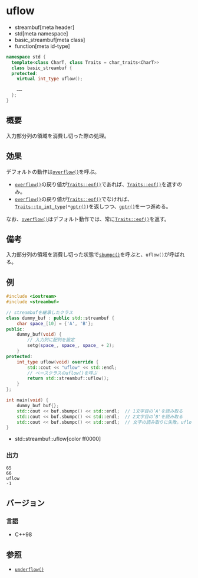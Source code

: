 # uflow
* streambuf[meta header]
* std[meta namespace]
* basic_streambuf[meta class]
* function[meta id-type]

```cpp
namespace std {
  template<class CharT, class Traits = char_traits<CharT>>
  class basic_streambuf {
  protected:
    virtual int_type uflow();

    ……
  };
}
```

## 概要
入力部分列の領域を消費し切った際の処理。

## 効果
デフォルトの動作は[`overflow()`](overflow.md)を呼ぶ。

- [`overflow()`](overflow.md)の戻り値が[`Traits::eof()`](../../string/char_traits/eof.md)であれば、[`Traits::eof()`](../../string/char_traits/eof.md)を返すのみ。
- [`overflow()`](overflow.md)の戻り値が[`Traits::eof()`](../../string/char_traits/eof.md)でなければ、[`Traits::to_int_type`](../../string/char_traits/to_int_type.md)`(*`[`gptr()`](gptr.md)`)`を返しつつ、[`gptr()`](gptr.md)を一つ進める。

なお、[`overflow()`](overflow.md)はデフォルト動作では、常に[`Traits::eof()`](../../string/char_traits/eof.md)を返す。

## 備考
入力部分列の領域を消費し切った状態で[`sbumpc()`](sbumpc.md)を呼ぶと、`uflow()`が呼ばれる。

## 例
```cpp example
#include <iostream>
#include <streambuf>

// streambufを継承したクラス
class dummy_buf : public std::streambuf {
    char space_[10] = {'A', 'B'};
public:
    dummy_buf(void) {
        // 入力列に配列を設定
        setg(space_, space_, space_ + 2);
    }
protected:
    int_type uflow(void) override {
        std::cout << "uflow" << std::endl;
        // ベースクラスのuflow()を呼ぶ
        return std::streambuf::uflow();
    }
};

int main(void) {
    dummy_buf buf{};
    std::cout << buf.sbumpc() << std::endl;  // 1文字目の’A'を読み取る
    std::cout << buf.sbumpc() << std::endl;  // 2文字目の’B'を読み取る
    std::cout << buf.sbumpc() << std::endl;  // 文字の読み取りに失敗。uflow()が呼ばれ、Traits::eof()が返る
}
```
* std::streambuf::uflow[color ff0000]

### 出力
```
65
66
uflow
-1
```

## バージョン
### 言語
- C++98

## 参照
- [`underflow()`](underflow.md)
